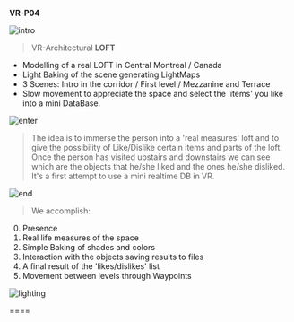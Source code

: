 **VR-P04**

![intro](https://cloud.githubusercontent.com/assets/17754060/21591884/9d82c258-d0de-11e6-9152-d9aeee6be9df.png)

> VR-Architectural **LOFT**

  * Modelling of a real LOFT in Central Montreal / Canada
  * Light Baking of the scene  generating LightMaps
  * 3 Scenes: Intro in the corridor / First level / Mezzanine and Terrace
  * Slow movement to appreciate the space and select the 'items' you like into a mini DataBase.
  
![enter](https://cloud.githubusercontent.com/assets/17754060/21591883/9d7fc51c-d0de-11e6-9523-2cffb43240e0.png)

> The idea is to immerse the person into a 'real measures' loft and to give the possibility of Like/Dislike certain
items and parts of the loft. Once the person has visited upstairs and downstairs we can see which are the objects
that he/she liked and the ones he/she disliked. It's a first attempt to use a mini realtime DB in VR.

![end](https://cloud.githubusercontent.com/assets/17754060/21591882/9d7a6658-d0de-11e6-8619-1becaa14994a.png)

> We accomplish:

  0. Presence
  1. Real life measures of the space
  2. Simple Baking of shades and colors
  3. Interaction with the objects saving results to files
  4. A final result of the 'likes/dislikes' list
  5. Movement between levels through Waypoints
  
  ![lighting](https://cloud.githubusercontent.com/assets/17754060/21591881/9d58d97a-d0de-11e6-9112-0789f6765f2c.png)

  ====

